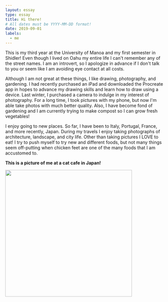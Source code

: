 ```yaml
---
layout: essay
type: essay
title: Hi there!
# All dates must be YYYY-MM-DD format!
date: 2019-09-01
labels:
  - me
---
```


This is my third year at the University of Manoa and my first semester in Shidler! Even though I lived on Oahu my entire life I can't remember any of the street names. I am an introvert, so I apologize in advance if I don't talk to you or seem like I am avoiding eye contact at all costs. 

Although I am not great at these things, I like drawing, photography, and gardening. I had recently purchased an iPad and downloaded the Procreate app in hopes to advance my drawing skills and learn how to draw using a device. Last winter, I purchased a camera to indulge in my interest of photography. For a long time, I took pictures with my phone, but now I'm able take photos with much better quality. Also, I have become fond of gardening and I am currently trying to make compost so I can grow fresh vegetables!

I enjoy going to new places. So far, I have been to Italy, Portugal, France, and more recently, Japan. During my travels I enjoy taking photographs of architecture, landscape, and city life. Other than taking pictures I LOVE to eat! I try to push myself to try new and different foods, but not many things seem off-putting when chicken feet are one of the many foods that I am accustomed to.

**This is a picture of me at a cat cafe in Japan!**

<img src="..images/catcafe.png" width="400" height="400">

